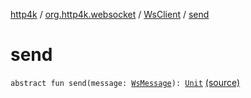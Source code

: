 [http4k](../../index.md) / [org.http4k.websocket](../index.md) / [WsClient](index.md) / [send](./send.md)

# send

`abstract fun send(message: `[`WsMessage`](../-ws-message/index.md)`): `[`Unit`](https://kotlinlang.org/api/latest/jvm/stdlib/kotlin/-unit/index.html) [(source)](https://github.com/http4k/http4k/blob/master/http4k-core/src/main/kotlin/org/http4k/websocket/WsClient.kt#L8)